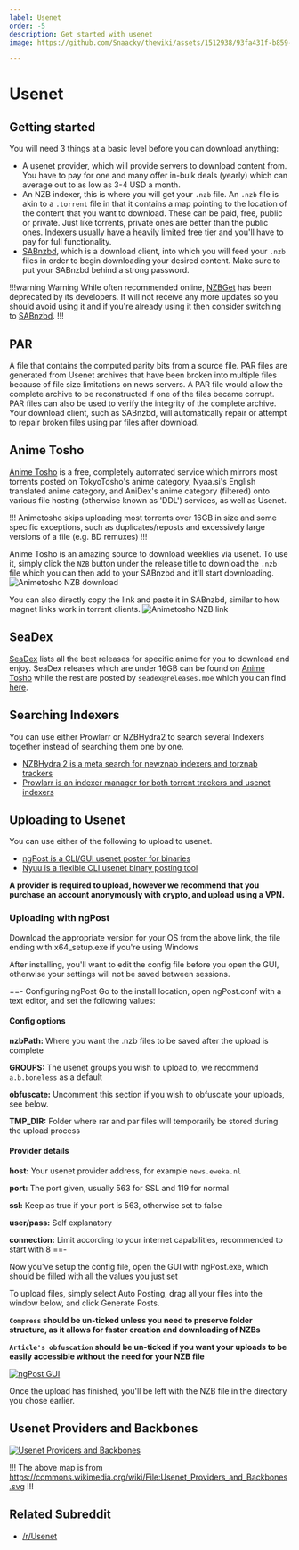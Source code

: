 ```yaml
---
label: Usenet
order: -5
description: Get started with usenet
image: https://github.com/Snaacky/thewiki/assets/1512938/93fa431f-b859-4a9b-a716-7bbb75c63711

---
```


# Usenet

## Getting started

You will need 3 things at a basic level before you can download anything:

- A usenet provider, which will provide servers to download content from. You have to pay for one and many offer in-bulk deals (yearly) which can average out to as low as 3-4 USD a month.
- An NZB indexer, this is where you will get your `.nzb` file. An `.nzb` file is akin to a `.torrent` file in that it contains a map pointing to the location of the content that you want to download. These can be paid, free, public or private. Just like torrents, private ones are better than the public ones. Indexers usually have a heavily limited free tier and you'll have to pay for full functionality.
- [SABnzbd](https://sabnzbd.org/), which is a download client, into which you will feed your `.nzb` files in order to begin downloading your desired content. Make sure to put your SABnzbd behind a strong password.

!!!warning Warning
While often recommended online, [NZBGet](https://github.com/nzbget/nzbget) has been deprecated by its developers. It will not receive any more updates so you should avoid using it and if you're already using it then consider switching to [SABnzbd](https://sabnzbd.org/).
!!!

## PAR

A file that contains the computed parity bits from a source file. PAR files are generated from Usenet archives that have been broken into multiple files because of file size limitations on news servers. A PAR file would allow the complete archive to be reconstructed if one of the files became corrupt. PAR files can also be used to verify the integrity of the complete archive. Your download client, such as SABnzbd, will automatically repair or attempt to repair broken files using par files after download.

## Anime Tosho

[Anime Tosho](https://animetosho.org/) is a free, completely automated service which mirrors most torrents posted on TokyoTosho's anime category, Nyaa.si's English translated anime category, and AniDex's anime category (filtered) onto various file hosting (otherwise known as 'DDL') services, as well as Usenet.

!!!
Animetosho skips uploading most torrents over 16GB in size and some specific exceptions, such as duplicates/reposts and excessively large versions of a file (e.g. BD remuxes)
!!!

Anime Tosho is an amazing source to download weeklies via usenet.
To use it, simply click the `NZB` button under the release title to download the `.nzb` file which you can then add to your SABnzbd and it'll start downloading.
![Animetosho NZB download](https://user-images.githubusercontent.com/78981416/215181082-b1c273ed-9a2a-4b4f-a52d-e069df152645.png)

You can also directly copy the link and paste it in SABnzbd, similar to how magnet links work in torrent clients.
![Animetosho NZB link](https://user-images.githubusercontent.com/78981416/215181096-ebc1c2ce-0187-4cf2-acb2-dcc67abeec6b.png)

## SeaDex

[SeaDex](https://releases.moe/) lists all the best releases for specific anime for you to download and enjoy. SeaDex releases which are under 16GB can be found on [Anime Tosho](https://animetosho.org/) while the rest are posted by `seadex@releases.moe` which you can find [here](https://www.nzbking.com/poster/seadex@releases.moe).

## Searching Indexers

You can use either Prowlarr or NZBHydra2 to search several Indexers together instead of searching them one by one.

- [NZBHydra 2 is a meta search for newznab indexers and torznab trackers](https://github.com/theotherp/nzbhydra2)
- [Prowlarr is an indexer manager for both torrent trackers and usenet indexers](https://github.com/Prowlarr/Prowlarr)

## Uploading to Usenet

You can use either of the following to upload to usenet.

- [ngPost is a CLI/GUI usenet poster for binaries](https://github.com/mbruel/ngPost/releases)
- [Nyuu is a flexible CLI usenet binary posting tool](https://github.com/animetosho/Nyuu)

**A provider is required to upload, however we recommend that you purchase an account anonymously with crypto, and upload using a VPN.**

### Uploading with ngPost

Download the appropriate version for your OS from the above link, the file ending with x64_setup.exe if you're using Windows

After installing, you'll want to edit the config file before you open the GUI, otherwise your settings will not be saved between sessions.

==- Configuring ngPost
Go to the install location, open ngPost.conf with a text editor, and set the following values:

#### Config options

**nzbPath:** Where you want the .nzb files to be saved after the upload is complete

**GROUPS:** The usenet groups you wish to upload to, we recommend `a.b.boneless` as a default

**obfuscate:** Uncomment this section if you wish to obfuscate your uploads, see below.

**TMP_DIR:** Folder where rar and par files will temporarily be stored during the upload process

#### Provider details

**host:** Your usenet provider address, for example `news.eweka.nl`

**port:** The port given, usually 563 for SSL and 119 for normal

**ssl:** Keep as true if your port is 563, otherwise set to false

**user/pass:** Self explanatory

**connection:** Limit according to your internet capabilities, recommended to start with 8
==-

Now you've setup the config file, open the GUI with ngPost.exe, which should be filled with all the values you just set

To upload files, simply select Auto Posting, drag all your files into the window below, and click Generate Posts.

**`Compress` should be un-ticked unless you need to preserve folder structure, as it allows for faster creation and downloading of NZBs**

**`Article's obfuscation` should be un-ticked if you want your uploads to be easily accessible without the need for your NZB file**

[![ngPost GUI](https://github.com/Snaacky/thewiki/assets/78981416/332b361b-b1f7-40ba-a7fe-d1b8f96fbcae "ngPost GUI")](https://github.com/Snaacky/thewiki/assets/78981416/332b361b-b1f7-40ba-a7fe-d1b8f96fbcae "ngPost GUI")


Once the upload has finished, you'll be left with the NZB file in the directory you chose earlier.

## Usenet Providers and Backbones

[![Usenet Providers and Backbones](https://user-images.githubusercontent.com/78981416/215181155-f6633053-4f7c-4f3b-8a0a-e35c215c7193.png)](https://upload.wikimedia.org/wikipedia/commons/7/7d/Usenet_Providers_and_Backbones.svg)

!!!
The above map is from <https://commons.wikimedia.org/wiki/File:Usenet_Providers_and_Backbones.svg>
!!!

## Related Subreddit

- [/r/Usenet](https://www.reddit.com/r/usenet/)
